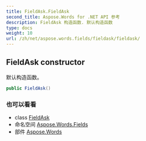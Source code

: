 ```yaml
---
title: FieldAsk.FieldAsk
second_title: Aspose.Words for .NET API 参考
description: FieldAsk 构造函数. 默认构造函数
type: docs
weight: 10
url: /zh/net/aspose.words.fields/fieldask/fieldask/
---
```

## FieldAsk constructor

默认构造函数。

```csharp
public FieldAsk()
```

### 也可以看看

* class [FieldAsk](../)
* 命名空间 [Aspose.Words.Fields](../../fieldask/)
* 部件 [Aspose.Words](../../../)


